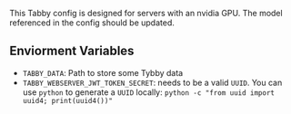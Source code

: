 This Tabby config is designed for servers with an nvidia GPU. The model referenced in the config should be updated.

## Enviorment Variables
- `TABBY_DATA`: Path to store some Tybby data
- `TABBY_WEBSERVER_JWT_TOKEN_SECRET`: needs to be a valid `UUID`. You can use `python` to generate a `UUID` locally: `python -c "from uuid import uuid4; print(uuid4())"`
